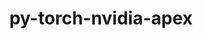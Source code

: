 ---
title: "py-torch-nvidia-apex"
layout: cache
categories: [package, develop-2025-01-05]
meta: {"versions": ["2020-10-19"], "compilers": ["gcc@=13.2.0"], "oss": ["ubuntu24.04"], "platforms": ["linux"], "targets": ["aarch64", "x86_64_v3"], "stacks": ["ml-linux-aarch64-cpu", "ml-linux-aarch64-cuda", "ml-linux-x86_64-cpu", "ml-linux-x86_64-cuda", "root"], "num_specs": 4, "num_specs_by_stack": {"root": 4, "ml-linux-aarch64-cuda": 1, "ml-linux-aarch64-cpu": 1, "ml-linux-x86_64-cuda": 1, "ml-linux-x86_64-cpu": 1}}
spec_details: [{"hash": "4jpiedvrzjde3rjbttcmrkkrjd7tjwfj", "compiler": "gcc@=13.2.0", "versions": ["2020-10-19"], "os": "ubuntu24.04", "platform": "linux", "target": "aarch64", "variants": ["~bnp", "build_system=python_pip", "+cuda", "cuda_arch=80", "~cudnn_gbn_lib", "~fast_bottleneck", "~fast_layer_norm", "~fast_multihead_attn", "~fmhalib", "~focal_loss_cuda", "~fused_conv_bias_relu", "~fused_index_mul_2d", "~nccl_p2p_cuda", "patches=da5e883", "~peer_memory_cuda", "~permutation_search_cuda", "~transducer", "~xentropy"], "stacks": ["root", "ml-linux-aarch64-cuda"], "size": "-", "tarball": "https://binaries.spack.io/develop-2025-01-05/build_cache/linux-ubuntu24.04-aarch64/gcc-13.2.0/py-torch-nvidia-apex-2020-10-19/linux-ubuntu24.04-aarch64-gcc-13.2.0-py-torch-nvidia-apex-2020-10-19-4jpiedvrzjde3rjbttcmrkkrjd7tjwfj.spack"}, {"hash": "e4hnrmecq3hen3a37xjeyxkhi2mi22pq", "compiler": "gcc@=13.2.0", "versions": ["2020-10-19"], "os": "ubuntu24.04", "platform": "linux", "target": "aarch64", "variants": ["~bnp", "build_system=python_pip", "~cuda", "~cudnn_gbn_lib", "~fast_bottleneck", "~fast_layer_norm", "~fast_multihead_attn", "~fmhalib", "~focal_loss_cuda", "~fused_conv_bias_relu", "~fused_index_mul_2d", "~nccl_p2p_cuda", "patches=da5e883", "~peer_memory_cuda", "~permutation_search_cuda", "~transducer", "~xentropy"], "stacks": ["ml-linux-aarch64-cpu", "root"], "size": "-", "tarball": "https://binaries.spack.io/develop-2025-01-05/build_cache/linux-ubuntu24.04-aarch64/gcc-13.2.0/py-torch-nvidia-apex-2020-10-19/linux-ubuntu24.04-aarch64-gcc-13.2.0-py-torch-nvidia-apex-2020-10-19-e4hnrmecq3hen3a37xjeyxkhi2mi22pq.spack"}, {"hash": "io3vtj7rwhfxa7hm6477qp57jemqw3qj", "compiler": "gcc@=13.2.0", "versions": ["2020-10-19"], "os": "ubuntu24.04", "platform": "linux", "target": "x86_64_v3", "variants": ["~bnp", "build_system=python_pip", "+cuda", "cuda_arch=80", "~cudnn_gbn_lib", "~fast_bottleneck", "~fast_layer_norm", "~fast_multihead_attn", "~fmhalib", "~focal_loss_cuda", "~fused_conv_bias_relu", "~fused_index_mul_2d", "~nccl_p2p_cuda", "patches=da5e883", "~peer_memory_cuda", "~permutation_search_cuda", "~transducer", "~xentropy"], "stacks": ["ml-linux-x86_64-cuda", "root"], "size": "-", "tarball": "https://binaries.spack.io/develop-2025-01-05/build_cache/linux-ubuntu24.04-x86_64_v3/gcc-13.2.0/py-torch-nvidia-apex-2020-10-19/linux-ubuntu24.04-x86_64_v3-gcc-13.2.0-py-torch-nvidia-apex-2020-10-19-io3vtj7rwhfxa7hm6477qp57jemqw3qj.spack"}, {"hash": "q3jl7zw4aaoib5mfrcbrf4tgi2g3suyz", "compiler": "gcc@=13.2.0", "versions": ["2020-10-19"], "os": "ubuntu24.04", "platform": "linux", "target": "x86_64_v3", "variants": ["~bnp", "build_system=python_pip", "~cuda", "~cudnn_gbn_lib", "~fast_bottleneck", "~fast_layer_norm", "~fast_multihead_attn", "~fmhalib", "~focal_loss_cuda", "~fused_conv_bias_relu", "~fused_index_mul_2d", "~nccl_p2p_cuda", "patches=da5e883", "~peer_memory_cuda", "~permutation_search_cuda", "~transducer", "~xentropy"], "stacks": ["ml-linux-x86_64-cpu", "root"], "size": "-", "tarball": "https://binaries.spack.io/develop-2025-01-05/build_cache/linux-ubuntu24.04-x86_64_v3/gcc-13.2.0/py-torch-nvidia-apex-2020-10-19/linux-ubuntu24.04-x86_64_v3-gcc-13.2.0-py-torch-nvidia-apex-2020-10-19-q3jl7zw4aaoib5mfrcbrf4tgi2g3suyz.spack"}]
---